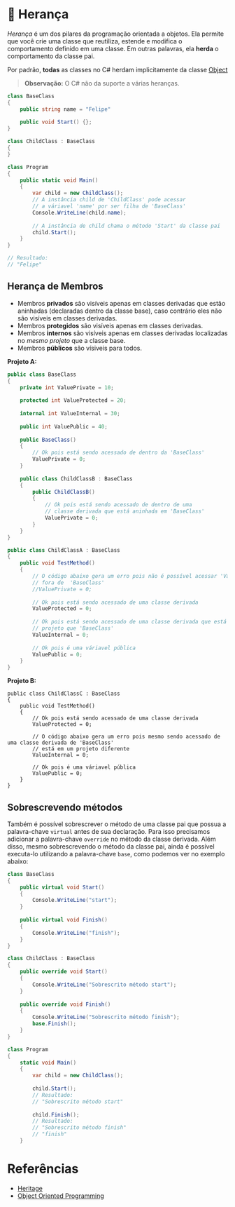 # 👩 Herança
*Herança* é um dos pilares da programação orientada a objetos. Ela permite que você crie
uma classe que reutiliza, estende e modifica o comportamento definido em uma classe.
Em outras palavras, ela **herda** o comportamento da classe pai.

Por padrão, **todas** as classes no C# herdam implicitamente da classe [Object]()

> **Observação:**
> O C# não da suporte a várias heranças.

```C#
class BaseClass
{
    public string name = "Felipe"
    
    public void Start() {};
}

class ChildClass : BaseClass
{
}

class Program
{
    public static void Main()
    {
        var child = new ChildClass();
        // A instância child de 'ChildClass' pode acessar
        // a váriavel 'name' por ser filha de 'BaseClass'
        Console.WriteLine(child.name);
        
        // A instância de child chama o método 'Start' da classe pai
        child.Start();
    }
}

// Resultado:
// "Felipe"
```

## Herança de Membros

* Membros **privados** são visíveis apenas em classes derivadas que estão aninhadas 
(declaradas dentro da classe base), caso contrário eles não são visíveis em classes derivadas.
* Membros **protegidos** são visíveis apenas em classes derivadas.
* Membros **internos** são visíveis apenas em classes derivadas localizadas no *mesmo projeto* que a classe base.
* Membros **públicos** são vísiveis para todos.

**Projeto A:**
```C#
public class BaseClass
{
    private int ValuePrivate = 10;
    
    protected int ValueProtected = 20;
    
    internal int ValueInternal = 30;
    
    public int ValuePublic = 40;
    
    public BaseClass()
    {
        // Ok pois está sendo acessado de dentro da 'BaseClass'
        ValuePrivate = 0;
    }
    
    public class ChildClassB : BaseClass
    {
        public ChildClassB()
        {
            // Ok pois está sendo acessado de dentro de uma
            // classe derivada que está aninhada em 'BaseClass'
            ValuePrivate = 0;
        }
    }
}

public class ChildClassA : BaseClass
{
    public void TestMethod()
    {
        // O código abaixo gera um erro pois não é possível acessar 'ValuePrivate'
        // fora de  'BaseClass'
        //ValuePrivate = 0;
        
        // Ok pois está sendo acessado de uma classe derivada
        ValueProtected = 0;
        
        // Ok pois está sendo acessado de uma classe derivada que está no mesmo 
        // projeto que 'BaseClass'
        ValueInternal = 0;
        
        // Ok pois é uma váriavel pública
        ValuePublic = 0;
    }
}
```

**Projeto B:**
```
public class ChildClassC : BaseClass
{
    public void TestMethod()
    {
        // Ok pois está sendo acessado de uma classe derivada
        ValueProtected = 0;
        
        // O código abaixo gera um erro pois mesmo sendo acessado de uma classe derivada de 'BaseClass'
        // está em um projeto diferente
        ValueInternal = 0;
        
        // Ok pois é uma váriavel pública
        ValuePublic = 0;
    }
}
```

## Sobrescrevendo métodos

Também é possível sobrescrever o método de uma classe pai que possua a palavra-chave `virtual` antes de sua declaração.
Para isso precisamos adicionar a palavra-chave `override` no método da classe derivada. Além disso, mesmo sobrescrevendo o método da classe pai, ainda é possível executa-lo utilizando 
a palavra-chave `base`, como podemos ver no exemplo abaixo:
```C#
class BaseClass
{
    public virtual void Start()
    {
        Console.WriteLine("start");
    }
    
    public virtual void Finish()
    {
        Console.WriteLine("finish");
    }
}

class ChildClass : BaseClass
{
    public override void Start()
    {
        Console.WriteLine("Sobrescrito método start");
    }
    
    public override void Finish()
    {
        Console.WriteLine("Sobrescrito método finish");
        base.Finish();
    }
}

class Program
{
    static void Main()
    {
        var child = new ChildClass();
        
        child.Start();
        // Resultado:
        // "Sobrescrito método start"
        
        child.Finish();
        // Resultado:
        // "Sobrescrito método finish"
        // "finish"
    }
```

# Referências
* [Heritage](https://docs.microsoft.com/en-us/dotnet/csharp/tutorials/inheritance)
* [Object Oriented Programming](https://docs.microsoft.com/en-us/dotnet/csharp/programming-guide/concepts/object-oriented-programming)